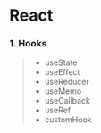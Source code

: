 # React

### 1. Hooks

> - useState
> - useEffect
> - useReducer
> - useMemo
> - useCallback
> - useRef
> - customHook
